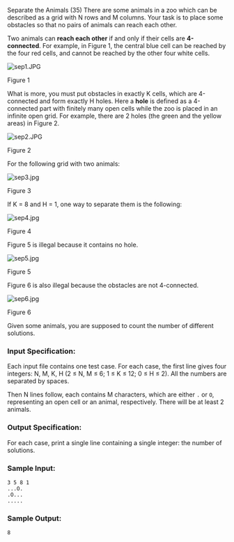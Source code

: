 Separate the Animals (35)
There are some animals in a zoo which can be described as a grid with N rows
and M columns. Your task is to place some obstacles so that no pairs of
animals can reach each other.

Two animals can **reach each other** if and only if their cells are
**4-connected**. For example, in Figure 1, the central blue cell can be
reached by the four red cells, and cannot be reached by the other four white
cells.

![sep1.JPG](https://images.ptausercontent.com/0eba9ce1-1391-424e-ab2c-2e67cea8a90c.JPG)

Figure 1

What is more, you must put obstacles in exactly K cells, which are 4-connected
and form exactly H holes. Here a **hole** is defined as a 4-connected part
with finitely many open cells while the zoo is placed in an infinite open
grid. For example, there are 2 holes (the green and the yellow areas) in
Figure 2.

![sep2.JPG](https://images.ptausercontent.com/be0f6b32-a181-4ee7-8410-0899291ce154.JPG)

Figure 2

For the following grid with two animals:

![sep3.jpg](https://images.ptausercontent.com/5265c6d9-1a9a-4ab1-8eb8-f880f8add579.jpg)

Figure 3

If K = 8 and H = 1, one way to separate them is the following:

![sep4.jpg](https://images.ptausercontent.com/0c3939f3-ba1e-46cd-a677-a9e122fd7202.jpg)

Figure 4

Figure 5 is illegal because it contains no hole.

![sep5.jpg](https://images.ptausercontent.com/5dbbae27-6155-480a-a7b9-48007deb653c.jpg)

Figure 5

Figure 6 is also illegal because the obstacles are not 4-connected.

![sep6.jpg](https://images.ptausercontent.com/927e59e8-4c19-4d77-8bc4-df2486228b50.jpg)

Figure 6

Given some animals, you are supposed to count the number of different
solutions.

### Input Specification:

Each input file contains one test case. For each case, the first line gives
four integers: N, M, K, H (2 $\le$ N, M $\le$ 6; 1 $\le$ K $\le$ 12; 0 $\le$ H
$\le$ 2). All the numbers are separated by spaces.

Then N lines follow, each contains M characters, which are either `.` or `O`,
representing an open cell or an animal, respectively. There will be at least 2
animals.

### Output Specification:

For each case, print a single line containing a single integer: the number of
solutions.

### Sample Input:

    
    
    3 5 8 1
    ...O.
    .O...
    .....
    

### Sample Output:

    
    
    8
    

